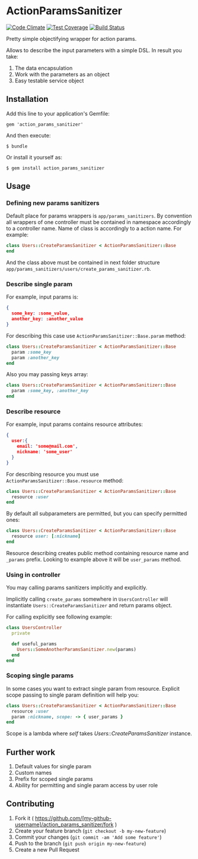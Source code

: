 # ActionParamsSanitizer

[![Code Climate](https://codeclimate.com/github/alterego-labs/action_params_sanitizer/badges/gpa.svg)](https://codeclimate.com/github/alterego-labs/action_params_sanitizer)
[![Test Coverage](https://codeclimate.com/github/alterego-labs/action_params_sanitizer/badges/coverage.svg)](https://codeclimate.com/github/alterego-labs/action_params_sanitizer)
[![Build Status](https://travis-ci.org/alterego-labs/action_params_sanitizer.svg)](https://travis-ci.org/alterego-labs/action_params_sanitizer)

Pretty simple objectifying wrapper for action params.

Allows to describe the input parameters with a simple DSL. In result you take:

1. The data encapsulation
2. Work with the parameters as an object
3. Easy testable service object

## Installation

Add this line to your application's Gemfile:

    gem 'action_params_sanitizer'

And then execute:

    $ bundle

Or install it yourself as:

    $ gem install action_params_sanitizer

## Usage

### Defining new params sanitizers

Default place for params wrappers is `app/params_sanitizers`. By convention all
wrappers of one controller must be contained in namespace accordingly to a
controller name. Name of class is accordingly to a action name. For
example:

```ruby
class Users::CreateParamsSanitizer < ActionParamsSanitizer::Base
end
```

And the class above must be contained in next folder structure `app/params_sanitizers/users/create_params_sanitizer.rb`.

### Describe single param

For example, input params is:

```json
{
  some_key: :some_value,
  another_key: :another_value
}
```

For describing this case use `ActionParamsSanitizer::Base.param` method:

```ruby
class Users::CreateParamsSanitizer < ActionParamsSanitizer::Base
  param :some_key
  param :another_key
end
```

Also you may passing keys array:

```ruby
class Users::CreateParamsSanitizer < ActionParamsSanitizer::Base
  param :some_key, :another_key
end
```

### Describe resource

For example, input params contains resource attributes:

```json
{
  user:{
    email: 'some@mail.com',
    nickname: 'some_user'
  }
}
```

For describing resource you must use
`ActionParamsSanitizer::Base.resource` method:

```ruby
class Users::CreateParamsSanitizer < ActionParamsSanitizer::Base
  resource :user
end
```

By default all subparameters are permitted, but you can specify
permitted ones:

```ruby
class Users::CreateParamsSanitizer < ActionParamsSanitizer::Base
  resource user: [:nickname]
end
```

Resource describing creates public method containing resource name and
`_params` prefix. Looking to example above it will be `user_params`
method.

### Using in controller

You may calling params sanitizers implicitly and explicitly.

Implicitly calling `create_params` somewhere in `UsersController` will
instantiate `Users::CreateParamsSanitizer` and return params object.

For calling explicitly see following example:

```ruby
class UsersController
  private

  def useful_params
    Users::SomeAnotherParamsSanitizer.new(params)
  end
end
```

### Scoping single params

In some cases you want to extract single param from resource. Explicit
scope passing to single param definition will help you:

```ruby
class Users::CreateParamsSanitizer < ActionParamsSanitizer::Base
  resource :user
  param :nickname, scope: -> { user_params }
end
```

Scope is a lambda where _self_ takes _Users::CreateParamsSanitizer_ instance.

## Further work

1. Default values for single param
2. Custom names
3. Prefix for scoped single params
4. Ability for permitting and single param access by user role

## Contributing

1. Fork it ( https://github.com/[my-github-username]/action_params_sanitizer/fork )
2. Create your feature branch (`git checkout -b my-new-feature`)
3. Commit your changes (`git commit -am 'Add some feature'`)
4. Push to the branch (`git push origin my-new-feature`)
5. Create a new Pull Request
